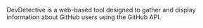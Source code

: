 
DevDetective is a web-based tool designed to gather and display information about GitHub users using the GitHub API. 
